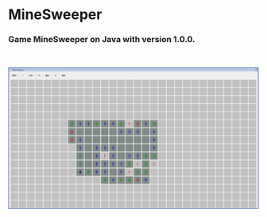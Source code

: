 # MineSweeper
### Game MineSweeper on Java with version 1.0.0.
<br/>

![MineSweeper1][1]

[1]: /MineSweeper1.png
